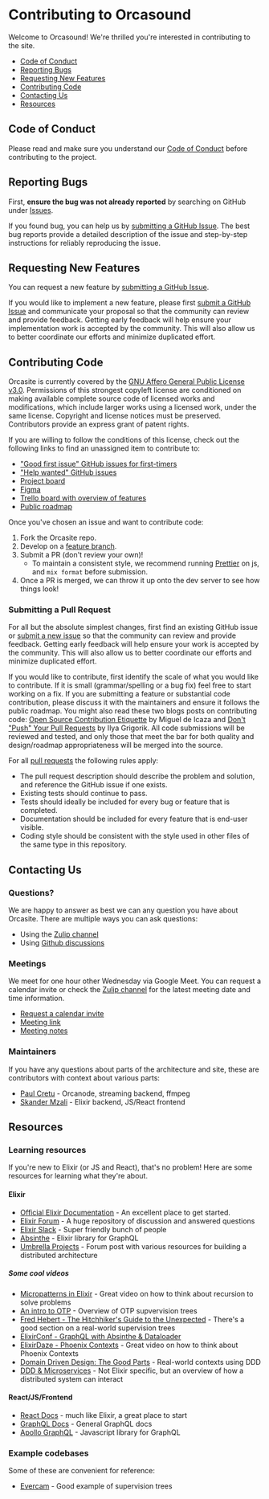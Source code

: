 # Contributing to Orcasound

Welcome to Orcasound! We're thrilled you're interested in contributing to the site.

- [Code of Conduct](#code-of-conduct)
- [Reporting Bugs](#bugs)
- [Requesting New Features](#new-features)
- [Contributing Code](#contributing-code)
- [Contacting Us](#contacting-us)
- [Resources](#resources)

## Code of Conduct

Please read and make sure you understand our [Code of Conduct](/CODE_OF_CONDUCT.md) before contributing to the project.

## Reporting Bugs

First, **ensure the bug was not already reported** by searching on GitHub under
[Issues](https://github.com/orcasound/orcasite/issues).

If you found bug, you can help us by
[submitting a GitHub Issue](https://github.com/orcasound/orcasite/issues/new).
The best bug reports provide a detailed description of the issue and step-by-step instructions
for reliably reproducing the issue.

## Requesting New Features

You can request a new feature by [submitting a GitHub Issue](https://github.com/orcasound/orcasite/issues/new).

If you would like to implement a new feature, please first
[submit a GitHub Issue](https://github.com/orcasound/orcasite/issues/new) and
communicate your proposal so that the community can review and provide feedback. Getting
early feedback will help ensure your implementation work is accepted by the community.
This will also allow us to better coordinate our efforts and minimize duplicated effort.

## Contributing Code

Orcasite is currently covered by the [GNU Affero General Public License v3.0](https://github.com/orcasound/orcasite/blob/main/LICENSE). Permissions of this strongest copyleft license are conditioned on making available
complete source code of licensed works and modifications, which include larger works using a licensed
work, under the same license.  Copyright and license notices must be preserved.  Contributors provide
an express grant of patent rights.

If you are willing to follow the conditions of this license, check out the following links
to find an unassigned item to contribute to:

- ["Good first issue" GitHub issues for first-timers](https://github.com/orcasound/orcasite/labels/good%20first%20issue)
- ["Help wanted" GitHub issues](https://github.com/orcasound/orcasite/labels/help%20wanted)
- [Project board](https://github.com/orgs/orcasound/projects/38/views/1)
- [Figma](https://www.figma.com/design/41JuvNkXJhTUob8HMsJiNC/Orcasite%3A-design-updates?node-id=882-3971)
- [Trello board with overview of features](https://trello.com/b/hRFh7Sc1/orcasite-development)
- [Public roadmap](https://trello.com/b/wBg0qhss/orcasound-roadmap)

Once you've chosen an issue and want to contribute code:

1. Fork the Orcasite repo.
2. Develop on a [feature branch](https://www.atlassian.com/git/tutorials/comparing-workflows/feature-branch-workflow).
3. Submit a PR (don't review your own)!
    - To maintain a consistent style, we recommend running [Prettier](https://github.com/prettier/prettier) on js, and `mix format` before submission.
4. Once a PR is merged, we can throw it up onto the dev server to see how things look!

### Submitting a Pull Request

For all but the absolute simplest changes, first find an existing GitHub issue or
[submit a new issue](https://github.com/orcasound/orcasite/issues/new) so that the
community can review and provide feedback. Getting early feedback will help ensure your work
is accepted by the community. This will also allow us to better coordinate our efforts and
minimize duplicated effort.

If you would like to contribute, first identify the scale of what you would like to contribute.
If it is small (grammar/spelling or a bug fix) feel free to start working on a fix. If you are
submitting a feature or substantial code contribution, please discuss it with the maintainers and
ensure it follows the public roadmap. You might also read these two blogs posts on contributing
code: [Open Source Contribution Etiquette](http://tirania.org/blog/archive/2010/Dec-31.html) by Miguel de Icaza and
[Don't "Push" Your Pull Requests](https://www.igvita.com/2011/12/19/dont-push-your-pull-requests/) by Ilya Grigorik.
All code submissions will be reviewed and tested, and only those that meet
the bar for both quality and design/roadmap appropriateness will be merged into the source.

For all [pull requests](https://github.com/orcasound/orcasite/pulls) the following rules apply:
- The pull request description should describe the problem and solution, and reference the GitHub issue if one exists.
- Existing tests should continue to pass.
- Tests should ideally be included for every bug or feature that is completed.
- Documentation should be included for every feature that is end-user visible.
- Coding style should be consistent with the style used in other files of the same type in this repository.

## Contacting Us

### Questions?

We are happy to answer as best we can any question you have about Orcasite.
There are multiple ways you can ask questions:

- Using the [Zulip channel](https://orcasound.zulipchat.com/#narrow/stream/437031-orcasite)
- Using [Github discussions](https://github.com/orcasound/orcasite/discussions)

### Meetings

We meet for one hour other Wednesday via Google Meet.  You can request a calendar invite or check the
[Zulip channel](https://orcasound.zulipchat.com/#narrow/stream/437031-orcasite) for the latest meeting
date and time information.

- [Request a calendar invite](https://forms.gle/Tegj4x6qxWx7PSes5)
- [Meeting link](https://meet.google.com/igp-gpdr-wwu)
- [Meeting notes](https://docs.google.com/document/d/1zXngvGO5kdm24gqSTNfHleFifU6ldtbA4amGSXe5jpg/edit?tab=t.0#heading=h.qyef7i4h6hom)

### Maintainers

If you have any questions about parts of the architecture and site, these are contributors with context about various parts:

- [Paul Cretu](https://github.com/paulcretu) - Orcanode, streaming backend, ffmpeg
- [Skander Mzali](https://github.com/skanderm) - Elixir backend, JS/React frontend

## Resources

### Learning resources
If you're new to Elixir (or JS and React), that's no problem! Here are some resources for learning what they're about.

#### Elixir

- [Official Elixir Documentation](https://elixir-lang.org/getting-started/introduction.html) - An excellent place to get started.
- [Elixir Forum](https://elixirforum.com/) - A huge repository of discussion and answered questions
- [Elixir Slack](https://elixir-slackin.herokuapp.com/) - Super friendly bunch of people
- [Absinthe](https://hexdocs.pm/absinthe/overview.html) - Elixir library for GraphQL
- [Umbrella Projects](https://elixirforum.com/t/resources-on-how-to-build-and-structure-umbrella-projects-using-phoenix-1-3/11225) - Forum post with various resources for building a distributed architecture

##### Some cool videos

- [Micropatterns in Elixir](https://www.youtube.com/watch?v=9uvp4h7gXHg) - Great video on how to think about recursion to solve problems
- [An intro to OTP](https://www.youtube.com/watch?v=CJT8wPnmjTM) - Overview of OTP supvervision trees
- [Fred Hebert - The Hitchhiker's Guide to the Unexpected](https://www.youtube.com/watch?v=W0BR_tWZChQ) - There's a good section on a real-world supervision trees
- [ElixirConf - GraphQL with Absinthe & Dataloader](https://www.youtube.com/watch?v=m26i1L2D7Yk)
- [ElixirDaze - Phoenix Contexts](https://www.youtube.com/watch?v=l3VgbSgo71E) - Great video on how to think about Phoenix Contexts
- [Domain Driven Design: The Good Parts](https://www.youtube.com/watch?v=U6CeaA-Phqo) - Real-world contexts using DDD
- [DDD & Microservices](https://www.youtube.com/watch?v=yPvef9R3k-M) - Not Elixir specific, but an overview of how a distributed system can interact

#### React/JS/Frontend

- [React Docs](https://reactjs.org/docs/getting-started.html) - much like Elixir, a great place to start
- [GraphQL Docs](https://graphql.org/learn/) - General GraphQL docs
- [Apollo GraphQL](https://www.apollographql.com/docs/react/) - Javascript library for GraphQL

### Example codebases
Some of these are convenient for reference:

- [Evercam](https://github.com/evercam/evercam-server/) - Good example of supervision trees
